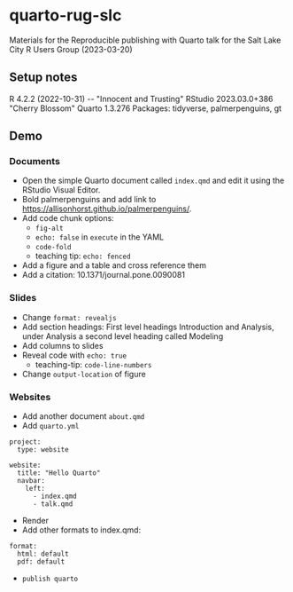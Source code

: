 # quarto-rug-slc

Materials for the Reproducible publishing with Quarto talk for the Salt Lake City R Users Group (2023-03-20)

## Setup notes

R 4.2.2 (2022-10-31) -- "Innocent and Trusting"
RStudio 2023.03.0+386 "Cherry Blossom"
Quarto 1.3.276
Packages: tidyverse, palmerpenguins, gt

## Demo

### Documents

- Open the simple Quarto document called `index.qmd` and edit it using the RStudio Visual Editor.
- Bold palmerpenguins and add link to https://allisonhorst.github.io/palmerpenguins/.
- Add code chunk options:
  - `fig-alt`
  - `echo: false` in `execute` in the YAML
  - `code-fold`
  - teaching tip: `echo: fenced`
- Add a figure and a table and cross reference them
- Add a citation: 10.1371/journal.pone.0090081

### Slides

- Change `format: revealjs`
- Add section headings: First level headings Introduction and Analysis, under Analysis a second level heading called Modeling
- Add columns to slides
- Reveal code with `echo: true`
  - teaching-tip: `code-line-numbers`
- Change `output-location` of figure

### Websites

- Add another document `about.qmd`
- Add `quarto.yml` 

```
project:
  type: website

website:
  title: "Hello Quarto"
  navbar:
    left:
      - index.qmd
      - talk.qmd
```

- Render
- Add other formats to index.qmd:

```
format:
  html: default
  pdf: default
```

- `publish quarto`

